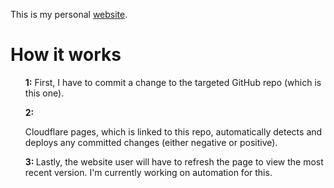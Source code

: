 This is my personal [website](https://website-j83.pages.dev/).
<h1>How it works</h1>
<ul><strong>1:</strong> First, I have to commit a change to the targeted GitHub repo (which is this one).</ul>
<ul><strong>2:</strong></p> Cloudflare pages, which is linked to this repo, automatically detects and deploys any committed changes (either negative or positive).</ul>
<ul><strong>3: </strong> Lastly, the website user will have to refresh the page to view the most recent version. I'm currently working on automation for this.</ul>
